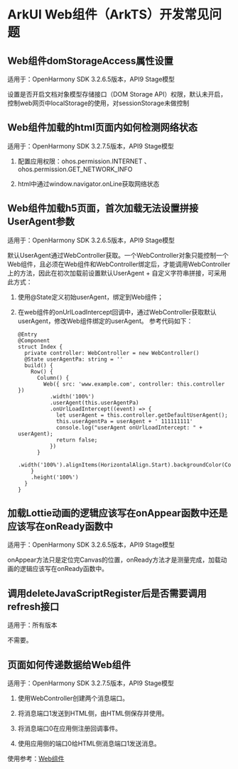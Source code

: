 # ArkUI Web组件（ArkTS）开发常见问题

## Web组件domStorageAccess属性设置

适用于：OpenHarmony SDK 3.2.6.5版本，API9 Stage模型

设置是否开启文档对象模型存储接口（DOM Storage API）权限，默认未开启，控制web网页中localStorage的使用，对sessionStorage未做控制

## Web组件加载的html页面内如何检测网络状态

适用于：OpenHarmony SDK 3.2.7.5版本，API9 Stage模型

1. 配置应用权限：ohos.permission.INTERNET 、 ohos.permission.GET_NETWORK_INFO

2. html中通过window.navigator.onLine获取网络状态

## Web组件加载h5页面，首次加载无法设置拼接UserAgent参数

适用于：OpenHarmony SDK 3.2.6.5版本，API9 Stage模型

默认UserAgent通过WebController获取。一个WebController对象只能控制一个Web组件，且必须在Web组件和WebController绑定后，才能调用WebController上的方法，因此在初次加载前设置默认UserAgent + 自定义字符串拼接，可采用此方式：

1. 使用\@State定义初始userAgent，绑定到Web组件；

2. 在web组件的onUrlLoadIntercept回调中，通过WebController获取默认userAgent，修改Web组件绑定的userAgent。
   参考代码如下：

     
   ```
   @Entry
   @Component
   struct Index {
     private controller: WebController = new WebController()
     @State userAgentPa: string = ''
     build() {
       Row() {
         Column() {
           Web({ src: 'www.example.com', controller: this.controller })
             .width('100%')
             .userAgent(this.userAgentPa)
             .onUrlLoadIntercept((event) => {
               let userAgent = this.controller.getDefaultUserAgent();
               this.userAgentPa = userAgent + ' 111111111'
               console.log("userAgent onUrlLoadIntercept: " + userAgent);
               return false;
             })
         }
         .width('100%').alignItems(HorizontalAlign.Start).backgroundColor(Color.Green)
       }
       .height('100%')
     }
   }
   ```

## 加载Lottie动画的逻辑应该写在onAppear函数中还是应该写在onReady函数中

适用于：OpenHarmony SDK 3.2.6.5版本，API9 Stage模型

onAppear方法只是定位完Canvas的位置，onReady方法才是测量完成，加载动画的逻辑应该写在onReady函数中。

## 调用deleteJavaScriptRegister后是否需要调用refresh接口

适用于：所有版本

不需要。

## 页面如何传递数据给Web组件

适用于：OpenHarmony SDK 3.2.7.5版本，API9 Stage模型

1. 使用WebController创建两个消息端口。

2. 将消息端口1发送到HTML侧，由HTML侧保存并使用。

3. 将消息端口0在应用侧注册回调事件。

4. 使用应用侧的端口0给HTML侧消息端口1发送消息。

使用参考：[Web组件](../reference/arkui-ts/ts-basic-components-web.md)
